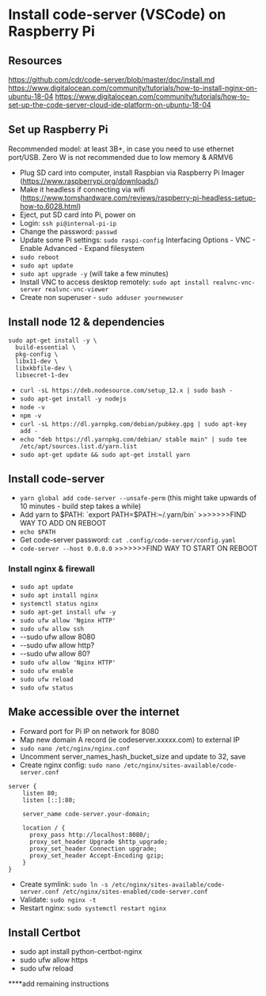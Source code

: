 # Install code-server (VSCode) on Raspberry Pi

## Resources
https://github.com/cdr/code-server/blob/master/doc/install.md
https://www.digitalocean.com/community/tutorials/how-to-install-nginx-on-ubuntu-18-04
https://www.digitalocean.com/community/tutorials/how-to-set-up-the-code-server-cloud-ide-platform-on-ubuntu-18-04

## Set up Raspberry Pi
Recommended model: at least 3B+, in case you need to use ethernet port/USB. Zero W is not recommended due to low memory & ARMV6

* Plug SD card into computer, install Raspbian via Raspberry Pi Imager (https://www.raspberrypi.org/downloads/)
* Make it headless if connecting via wifi (https://www.tomshardware.com/reviews/raspberry-pi-headless-setup-how-to,6028.html)
* Eject, put SD card into Pi, power on
* Login: `ssh pi@internal-pi-ip`
* Change the password: `passwd`
* Update some Pi settings: `sudo raspi-config`
  Interfacing Options - VNC - Enable
  Advanced - Expand filesystem 
* `sudo reboot`
* `sudo apt update`
* `sudo apt upgrade -y`  (will take a few minutes)
* Install VNC to access desktop remotely: `sudo apt install realvnc-vnc-server realvnc-vnc-viewer`
* Create non superuser - `sudo adduser yournewuser`

## Install node 12 & dependencies
```
sudo apt-get install -y \
  build-essential \
  pkg-config \
  libx11-dev \
  libxkbfile-dev \
  libsecret-1-dev
```
* `curl -sL https://deb.nodesource.com/setup_12.x | sudo bash -`
* `sudo apt-get install -y nodejs`
* `node -v`
* `npm -v`
* `curl -sL https://dl.yarnpkg.com/debian/pubkey.gpg | sudo apt-key add -`
* `echo "deb https://dl.yarnpkg.com/debian/ stable main" | sudo tee /etc/apt/sources.list.d/yarn.list`
* `sudo apt-get update && sudo apt-get install yarn`

## Install code-server
* `yarn global add code-server --unsafe-perm` (this might take upwards of 10 minutes - build step takes a while)
* Add yarn to $PATH: `export PATH=$PATH:~/.yarn/bin`  >>>>>>>FIND WAY TO ADD ON REBOOT
* `echo $PATH`
* Get code-server password: `cat .config/code-server/config.yaml`
* `code-server --host 0.0.0.0`    >>>>>>>FIND WAY TO START ON REBOOT

### Install nginx & firewall
* `sudo apt update`
* `sudo apt install nginx`
* `systemctl status nginx`
* `sudo apt-get install ufw -y`
* `sudo ufw allow 'Nginx HTTP'`
* `sudo ufw allow ssh`
* --sudo ufw allow 8080
* --sudo ufw allow http?
* --sudo ufw allow 80?
* `sudo ufw allow 'Nginx HTTP'`
* `sudo ufw enable`
* `sudo ufw reload`
* `sudo ufw status`

## Make accessible over the internet
* Forward port for Pi IP on network for 8080
* Map new domain A record (ie codeserver.xxxxx.com) to external IP
* `sudo nano /etc/nginx/nginx.conf`
* Uncomment server_names_hash_bucket_size and update to 32, save
* Create nginx config: `sudo nano /etc/nginx/sites-available/code-server.conf`
```
server {
    listen 80;
    listen [::]:80;

    server_name code-server.your-domain;

    location / {
      proxy_pass http://localhost:8080/;
      proxy_set_header Upgrade $http_upgrade;
      proxy_set_header Connection upgrade;
      proxy_set_header Accept-Encoding gzip;
    }
}
```
* Create symlink: `sudo ln -s /etc/nginx/sites-available/code-server.conf /etc/nginx/sites-enabled/code-server.conf`
* Validate: `sudo nginx -t`
* Restart nginx: `sudo systemctl restart nginx`

## Install Certbot
* sudo apt install python-certbot-nginx
* sudo ufw allow https
* sudo ufw reload

****add remaining instructions

